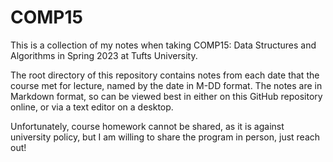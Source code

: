 # COMP15

This is a collection of my notes when taking COMP15: Data Structures and Algorithms in Spring 2023 at Tufts University.

The root directory of this repository contains notes from each date that the course met for lecture, named by the date in M-DD format. The notes are in Markdown format, so can be viewed best in either on this GitHub repository online, or via a text editor on a desktop.

Unfortunately, course homework cannot be shared, as it is against university policy, but I am willing to share the program in person, just reach out!
